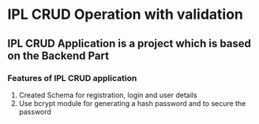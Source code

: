 # IPL CRUD Operation with validation

## IPL CRUD Application is a project which is based on the Backend Part
### Features of IPL CRUD application
1. Created Schema for registration, login and user details
2. Use bcrypt module for generating a hash password and to secure the password
